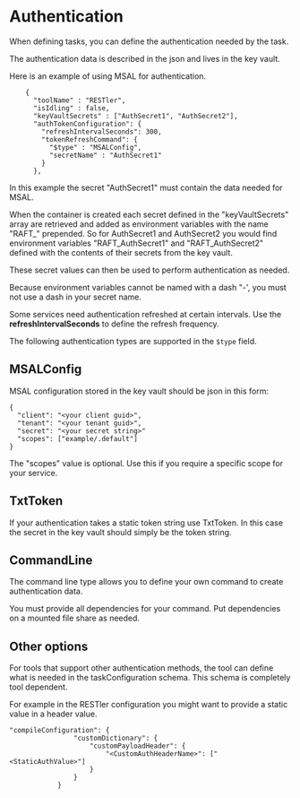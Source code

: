 # Authentication

When defining tasks, you can define the authentication needed by the task. 

The authentication data is described in the json and lives in the key vault. 

Here is an example of using MSAL for authentication.

```  "tasks": [
    {
      "toolName" : "RESTler",
      "isIdling" : false,
      "keyVaultSecrets" : ["AuthSecret1", "AuthSecret2"],
      "authTokenConfiguration": {
        "refreshIntervalSeconds": 300,
        "tokenRefreshCommand": {
          "$type" : "MSALConfig",
          "secretName" : "AuthSecret1"
        }
      },
```

In this example the secret "AuthSecret1" must contain the data needed for MSAL.

When the container is created each secret defined in the "keyVaultSecrets" array are retrieved and added as 
environment variables with the name "RAFT_" prepended. So for AuthSecret1 and AuthSecret2 you would find environment variables
"RAFT_AuthSecret1" and "RAFT_AuthSecret2" defined with the contents of their secrets from the key vault. 

These secret values can then be used to perform authentication as needed.

Because environment variables cannot be named with a dash "-', you must not use a dash in your secret name.

Some services need authentication refreshed at certain intervals. Use the **refreshIntervalSeconds** to define the
refresh frequency. 

The following authentication types are supported in the `$type` field. 
## MSALConfig

MSAL configuration stored in the key vault should be json in this form:

```
{
  "client": "<your client guid>", 
  "tenant": "<your tenant guid>", 
  "secret": "<your secret string>"
  "scopes": ["example/.default"]
}
```

The "scopes" value is optional. Use this if you require a specific scope for your service.

## TxtToken

If your authentication takes a static token string use TxtToken. In this case the secret in the
key vault should simply be the token string.

## CommandLine

The command line type allows you to define your own command to create authentication data.

You must provide all dependencies for your command. Put dependencies on a mounted file share as needed.

## Other options

For tools that support other authentication methods, the tool can define what is needed in the
taskConfiguration schema. This schema is completely tool dependent. 

For example in the RESTler configuration you might want to provide a static value in
a header value.

```
"compileConfiguration": {             
                "customDictionary": {                   
                    "customPayloadHeader": {
                        "<CustomAuthHeaderName>": ["<StaticAuthValue>"]
                    }
                }
            }
```